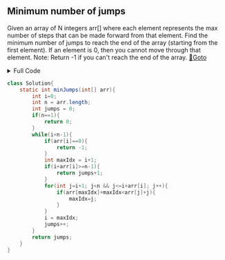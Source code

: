 ## Minimum number of jumps
Given an array of N integers arr[] where each element represents the max number of steps that can be made forward from that element. Find the minimum number of jumps to reach the end of the array (starting from the first element). If an element is 0, then you cannot move through that element.
Note: Return -1 if you can't reach the end of the array. [🔗Goto](https://practice.geeksforgeeks.org/problems/minimum-number-of-jumps-1587115620/1/?page=1) 

<details>
<summary>Full Code</summary>

```java
import java.lang.*;
import java.io.*;
import java.util.*;
class GFG
 {
	public static void main (String[] args) throws IOException
	 {
	 
	    BufferedReader br = new BufferedReader(new InputStreamReader(System.in)); 
        int t = Integer.parseInt(br.readLine()); 

        while(t-- > 0){
            int size = Integer.parseInt(br.readLine());
            String[] arrStr = ((String)br.readLine()).split("\\s+");
            int[] arr= new int[size];
            for(int i = 0;i<size;i++){
                arr[i] = Integer.parseInt(arrStr[i]);
            }
            System.out.println(new Solution().minJumps(arr));
        }
	 }
	 
}
// } Driver Code Ends

class Solution{
    static int minJumps(int[] arr){
        int i=0;
        int n = arr.length;
        int jumps = 0;
        if(n==1){
            return 0;
        }
        while(i<n-1){
            if(arr[i]==0){
                return -1;
            }
            int maxIdx = i+1;
            if(i+arr[i]>=n-1){
                return jumps+1;
            }
            for(int j=i+1; j<n && j<=i+arr[i]; j++){
                if(arr[maxIdx]+maxIdx<arr[j]+j){
                    maxIdx=j;
                }
            }
            i = maxIdx;
            jumps++;
        }
        return jumps;
    }
}
```
</details>

```java
class Solution{
    static int minJumps(int[] arr){
        int i=0;
        int n = arr.length;
        int jumps = 0;
        if(n==1){
            return 0;
        }
        while(i<n-1){
            if(arr[i]==0){
                return -1;
            }
            int maxIdx = i+1;
            if(i+arr[i]>=n-1){
                return jumps+1;
            }
            for(int j=i+1; j<n && j<=i+arr[i]; j++){
                if(arr[maxIdx]+maxIdx<arr[j]+j){
                    maxIdx=j;
                }
            }
            i = maxIdx;
            jumps++;
        }
        return jumps;
    }
}
```